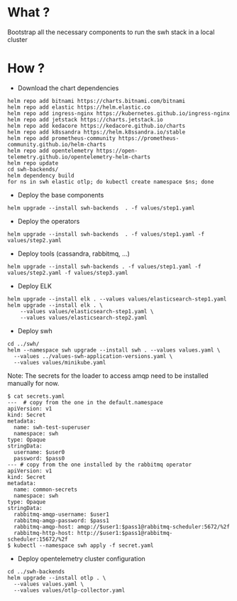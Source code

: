 # What ?
Bootstrap all the necessary components to run the swh stack in a local cluster

# How ?

- Download the chart dependencies
```
helm repo add bitnami https://charts.bitnami.com/bitnami
helm repo add elastic https://helm.elastic.co
helm repo add ingress-nginx https://kubernetes.github.io/ingress-nginx
helm repo add jetstack https://charts.jetstack.io
helm repo add kedacore https://kedacore.github.io/charts
helm repo add k8ssandra https://helm.k8ssandra.io/stable
helm repo add prometheus-community https://prometheus-community.github.io/helm-charts
helm repo add opentelemetry https://open-telemetry.github.io/opentelemetry-helm-charts
helm repo update
cd swh-backends/
helm dependency build
for ns in swh elastic otlp; do kubectl create namespace $ns; done
```

- Deploy the base components
```
helm upgrade --install swh-backends  . -f values/step1.yaml
```

- Deploy the operators
```
helm upgrade --install swh-backends  . -f values/step1.yaml -f values/step2.yaml
```

- Deploy tools (cassandra, rabbitmq, ...)
```
helm upgrade --install swh-backends . -f values/step1.yaml -f values/step2.yaml -f values/step3.yaml
```

- Deploy ELK
```
helm upgrade --install elk . --values values/elasticsearch-step1.yaml
helm upgrade --install elk . \
    --values values/elasticsearch-step1.yaml \
    --values values/elasticsearch-step2.yaml
```

- Deploy swh
```
cd ../swh/
helm --namespace swh upgrade --install swh . --values values.yaml \
  --values ../values-swh-application-versions.yaml \
  --values values/minikube.yaml
```

Note: The secrets for the loader to access amqp need to be installed manually
for now.

```
$ cat secrets.yaml
---  # copy from the one in the default.namespace
apiVersion: v1
kind: Secret
metadata:
  name: swh-test-superuser
  namespace: swh
type: Opaque
stringData:
  username: $user0
  password: $pass0
--- # copy from the one installed by the rabbitmq operator
apiVersion: v1
kind: Secret
metadata:
  name: common-secrets
  namespace: swh
type: Opaque
stringData:
  rabbitmq-amqp-username: $user1
  rabbitmq-amqp-password: $pass1
  rabbitmq-amqp-host: amqp://$user1:$pass1@rabbitmq-scheduler:5672/%2f
  rabbitmq-http-host: http://$user1:$pass1@rabbitmq-scheduler:15672/%2f
$ kubectl --namespace swh apply -f secret.yaml
```

- Deploy opentelemetry cluster configuration
```
cd ../swh-backends
helm upgrade --install otlp . \
  --values values.yaml \
  --values values/otlp-collector.yaml
```
